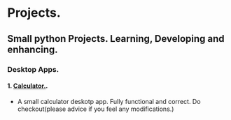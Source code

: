 # Projects.

## Small python Projects. Learning, Developing and enhancing.

### Desktop Apps.

#### 1. [Calculator.](https://github.com/Sivananda-Panda/project/blob/master/Desktop%20Apps/calculator.py).
   *   A small calculator deskotp app. Fully functional and correct. Do checkout(please advice if you feel any modifications.) 
